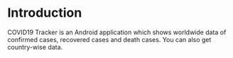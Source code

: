 # Introduction 
COVID19 Tracker is an Android application which shows worldwide data of confirmed cases, recovered cases and death cases. You can also get country-wise data.


